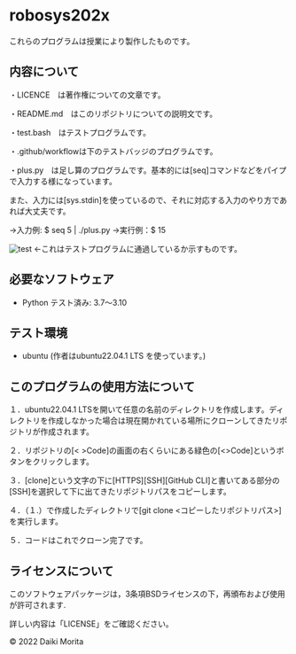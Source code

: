 # robosys202x

これらのプログラムは授業により製作したものです。



## 内容について

・LICENCE　は著作権についての文章です。

・README.md　はこのリポジトリについての説明文です。

・test.bash　はテストプログラムです。

・.github/workflowは下のテストバッジのプログラムです。

・plus.py　は足し算のプログラムです。基本的には[seq]コマンドなどをパイプで入力する様になっています。

また、入力には[sys.stdin]を使っているので、それに対応する入力のやり方であれば大丈夫です。

->入力例: $ seq 5 | ./plus.py
->実行例：$ 15




![test](https://github.com/moritaddaiki/robosys202x/actions/workflows/test.yml/badge.svg)
<-これはテストプログラムに通過しているか示すものです。


## 必要なソフトウェア
* Python
  テスト済み: 3.7～3.10

## テスト環境
* ubuntu
(作者はubuntu22.04.1 LTS を使っています。)


## このプログラムの使用方法について

１．ubuntu22.04.1 LTSを開いて任意の名前のディレクトリを作成します。ディレクトリを作成しなかった場合は現在開かれている場所にクローンしてきたリポジトリが作成されます。

２．リポジトリの[< >Code]の画面の右くらいにある緑色の[<>Code]というボタンをクリックします。

３．[clone]という文字の下に[HTTPS][SSH][GitHub CLI]と書いてある部分の[SSH]を選択して下に出てきたリポジトリパスをコピーします。

４．（１.）で作成したディレクトリで[git clone <コピーしたリポジトリパス>]を実行します。

５．コードはこれでクローン完了です。




## ライセンスについて

このソフトウェアパッケージは，3条項BSDライセンスの下，再頒布および使用が許可されます.

詳しい内容は「LICENSE」をご確認ください。

 © 2022 Daiki Morita

